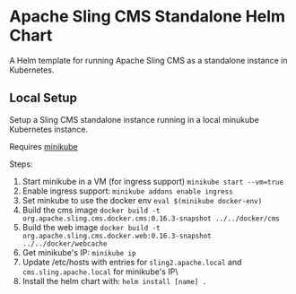 # Apache Sling CMS Standalone Helm Chart

A Helm template for running Apache Sling CMS as a standalone instance in Kubernetes.

## Local Setup

Setup a Sling CMS standalone instance running in a local minukube Kubernetes instance. 

Requires [minikube](https://minikube.sigs.k8s.io/docs/start/)

Steps: 

 1. Start minikube in a VM (for ingress support) `minikube start --vm=true`
 2. Enable ingress support: `minikube addons enable ingress`
 3. Set minkube to use the docker env `eval $(minikube docker-env)`
 4. Build the cms image `docker build -t org.apache.sling.cms.docker.cms:0.16.3-snapshot ../../docker/cms`
 5. Build the web image `docker build -t org.apache.sling.cms.docker.web:0.16.3-snapshot ../../docker/webcache`
 6. Get minikube's IP: `minikube ip`
 7. Update /etc/hosts with entries for `sling2.apache.local` and `cms.sling.apache.local` for minikube's IP\
 8. Install the helm chart with: `helm install [name] .`